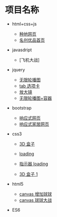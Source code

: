 # 项目名称

- html+css+js
  - [种地网页](https://maojiaofang.github.io/zd/index.html)
  - [名创优品首页](https://maojiaofang.github.io/mingc/index.html)
- javasdript
  - [飞机大战]
- jquery
  - [无限轮播图](https://maojiaofang.github.io/wxlbt/index.html)
  - [tab 选项卡](https://maojiaofang.github.io/tab/index.html)
  - [放大镜](https://maojiaofang.github.io/fdj/index.html)
  - [无限轮播图+容器](https://maojiaofang.github.io/lbt/index.html)
- bootstrap
  - [响应式网页](https://maojiaofang.github.io/bts/index.html)
  - [响应式家居网页](https://maojiaofang.github.io/jiaju/index.html)
- css3

  - [3D 盒子](https://maojiaofang.github.io/css3d/index.html)

  - [loading](https://maojiaofang.github.io/loading/loader-1.html)
  - [指示器 loading](https://maojiaofang.github.io/jd/index.html)
  - [3D 盒子 1](https://maojiaofang.github.io/css3d1/index.html)

- html5
  - [canvas 增加球球](https://maojiaofang.github.io/canvas/index.html)
  - [canvas 球球大战](https://maojiaofang.github.io/canvasball/index.html)
- ES6
